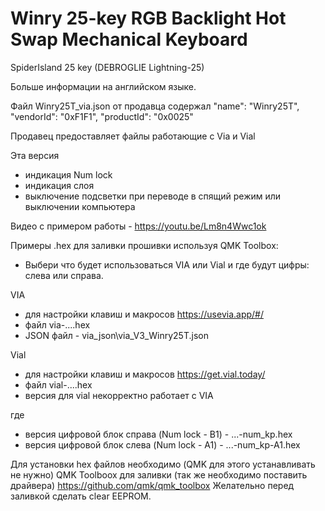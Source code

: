 # Winry 25-key RGB Backlight Hot Swap Mechanical Keyboard

SpiderIsland 25 key (DEBROGLIE Lightning-25)

Больше информации на английском языке.

Файл Winry25T_via.json от продавца содержал "name": "Winry25T", "vendorId": "0xF1F1", "productId": "0x0025"

Продавец предоставляет файлы работающие с Via и Vial

Эта версия
- индикация Num lock
- индикация слоя 
- выключение подсветки при переводе в спящий режим или выключении компьютера

Видео с примером работы - https://youtu.be/Lm8n4Wwc1ok

Примеры .hex для заливки прошивки используя QMK Toolbox:
- Выбери что будет использоваться VIA или Vial и где будут цифры: слева или справа.

VIA
- для настройки клавиш и макросов https://usevia.app/#/
- файл via-....hex
- JSON файл - via_json\via_V3_Winry25T.json

Vial
- для настройки клавиш и макросов https://get.vial.today/
- файл vial-....hex
- версия для vial некорректно работает c VIA

где
- версия цифровой блок справа (Num lock - B1) - ...-num_kp.hex
- версия цифровой блок слева (Num lock - A1) - ...-num_kp-A1.hex

Для установки hex файлов необходимо (QMK для этого устанавливать не нужно)
QMK Toolboox для  заливки (так же необходимо поставить драйвера) https://github.com/qmk/qmk_toolbox
Желательно перед заливкой сделать clear EEPROM.
